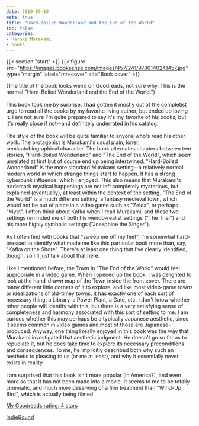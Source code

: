 ```yaml
---
date: 2010-07-10
meta: true
title: "Hard-boiled Wonderland and the End of the World"
toc: false
categories:
- Haruki Murakami
- books
---
```


{{< section "start" >}}
{{< figure src="https://images.booksense.com/images/457/241/9780140241457.jpg" type="margin" label="mn-cover" alt="Book cover" >}}

(The title of the book looks weird on Goodreads, not sure why. This is the normal "Hard-Boiled Wonderland and the End of the World.")<br /><br />This book took me by surprise. I had gotten it mostly out of the completist urge to read all the books by my favorite living author, but ended up loving it. I am not sure I'm quite prepared to say it's my favorite of his books, but it's really close if not--and definitely underrated in his catalog.<br /><br />The style of the book will be quite familiar to anyone who's read his other work. The protagonist is Murakami's usual plain, loner, semiautobiographical character. The book alternates chapters between two stories, "Hard-Boiled Wonderland" and "The End of the World", which seem unrelated at first but of course end up being intertwined. "Hard-Boiled Wonderland" is the more standard Murakami setting--a relatively normal modern world in which strange things start to happen. It has a strong cyberpunk influence, which I enjoyed. This also means that Murakami's trademark mystical happenings are not left completely mysterious, but explained (eventually), at least within the context of the setting. "The End of the World" is a much different setting: a fantasy medieval town, which would not be out of place in a video game such as "Zelda", or perhaps "Myst". I often think about Kafka when I read Murakami, and these two settings reminded me of both his weirdo-realist settings ("The Trial") and his more highly symbolic settings ("Josephine the Singer"). <br /><br />As I often find with books that "sweep me off my feet", I'm somewhat hard-pressed to identify what made me like this particular book more than, say, "Kafka on the Shore". There's at least one thing that I've clearly identified, though, so I'll just talk about that here.<br /><br />Like I mentioned before, the Town in "The End of the World" would feel appropriate in a video game. When I opened up the book, I was delighted to look at the hand-drawn map of the Town inside the front cover. There are many different little corners of it to explore, and like most video-game towns or idealizations of old-timey towns, it has exactly one of each sort of necessary thing: a Library, a Power Plant, a Gate, etc. I don't know whether other people will identify with this, but there is a very satisfying sense of completeness and harmony associated with this sort of setting to me. I am curious whether this may perhaps be a typically Japanese aesthetic, since it seems common in video games and most of those are Japanese-produced. Anyway, one thing I really enjoyed in this book was the way that Murakami investigated that aesthetic judgment. He doesn't go so far as to repudiate it, but he does take time to explore its necessary preconditions and consequences. To me, he implicitly described both why such an aesthetic is pleasing to us (or me at least), and why it essentially never exists in reality.<br /><br />I am surprised that this book isn't more popular (in America?), and even more so that it has not been made into a movie. It seems to me to be totally cinematic, and much more deserving of a film treatment than "Wind-Up Bird", which is actually being filmed.

[My Goodreads rating: 4 stars](https://www.goodreads.com/review/show/112861172)  

[IndieBound](https://www.indiebound.org/book/9780140241457)
